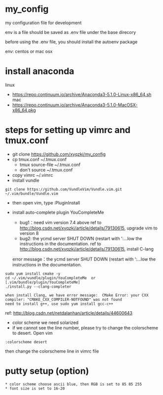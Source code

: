 # my_config

my configuration file for development

env is a file should be saved as .env file under the base direcory

before using the .env file, you should install the autoenv package


env: centos or mac osx

# install anaconda
linux
* https://repo.continuum.io/archive/Anaconda3-5.1.0-Linux-x86_64.sh
mac
* https://repo.continuum.io/archive/Anaconda3-5.1.0-MacOSX-x86_64.pkg

# steps for setting up vimrc and tmux.conf

* git clone https://github.com/xyqzki/my_config
* cp tmux.conf ~/.tmux.conf
	* tmux source-file ~/.tmux.conf
 	* don't source ~/.tmux.conf
* copy vimrc ~/.vimrc
* install vundle
```
git clone https://github.com/VundleVim/Vundle.vim.git ~/.vim/bundle/Vundle.vim
```
* then open vim, type :PluginInstall

* install auto-complete plugin YouCompleteMe
	* bug1：need vim version 7.4 above
   ref to http://blog.csdn.net/xyqzki/article/details/79130615, upgrade vim to version 8
	* bug2: the ycmd server SHUT DOWN (restart with ':...low the instructions in the documentation.
   ref to http://blog.csdn.net/xyqzki/article/details/79130615, install C-lang

   error message：the ycmd server SHUT DOWN (restart with ‘:…low the instructions in the documentation.

```
sudo yum install cmake -y
cd ~/.vim/vundle/plugin/YouCompleteMe  or [.vim/bundle/plugin/YouCompleteMe] 
./install.py --clang-completer
```

	when install Clang, we have error message:  CMake Error: your CXX compiler: "CMAKE_CXX_COMPILER-NOTFOUND" was not found
	need to install g++, use sudo yum install gcc-c++
ref:
http://blog.csdn.net/netdalanhan/article/details/44600643

* color scheme we need solarized
* if we cannot see the line number, please try to change the colorscheme to desert. Open vim
```
:colorscheme desert
```
then change the colorscheme line in vimrc file

# putty setup (option)

	* color scheme choose ascii blue, then RGB is set to 85 85 255
	* font size is set to 16-20
